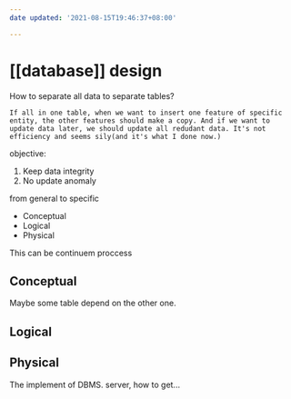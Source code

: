 ```yaml
---
date updated: '2021-08-15T19:46:37+08:00'

---
```


# [[database]] design

How to separate all data to separate tables?
```ad-note
If all in one table, when we want to insert one feature of specific entity, the other features should make a copy. And if we want to update data later, we should update all redudant data. It's not efficiency and seems sily(and it's what I done now.)
```
objective:

1. Keep data integrity
2. No update anomaly

from general to specific

- Conceptual
- Logical
- Physical

This can be continuem proccess

## Conceptual

Maybe some table depend on the other one.

## Logical

## Physical

The implement of DBMS.
server, how to get...
